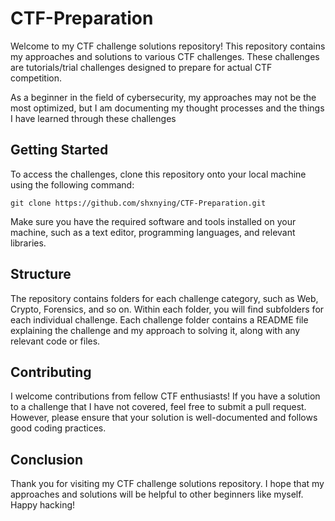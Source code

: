 <h1>CTF-Preparation</h1>

Welcome to my CTF challenge solutions repository! This repository contains my approaches and solutions to various CTF challenges. These challenges are tutorials/trial challenges designed to prepare for actual CTF competition.

As a beginner in the field of cybersecurity, my approaches may not be the most optimized, but I am documenting my thought processes and the things I have learned through these challenges

Getting Started
---------------
To access the challenges, clone this repository onto your local machine using the following command:

```properties
git clone https://github.com/shxnying/CTF-Preparation.git
 ``` 
Make sure you have the required software and tools installed on your machine, such as a text editor, programming languages, and relevant libraries.

Structure
---------------
The repository contains folders for each challenge category, such as Web, Crypto, Forensics, and so on. Within each folder, you will find subfolders for each individual challenge. Each challenge folder contains a README file explaining the challenge and my approach to solving it, along with any relevant code or files.

Contributing
---------------
I welcome contributions from fellow CTF enthusiasts! If you have a solution to a challenge that I have not covered, feel free to submit a pull request. However, please ensure that your solution is well-documented and follows good coding practices.

Conclusion
---------------
Thank you for visiting my CTF challenge solutions repository. I hope that my approaches and solutions will be helpful to other beginners like myself. Happy hacking!
